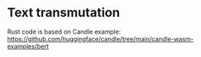 # Text transmutation

Rust code is based on Candle example:
https://github.com/huggingface/candle/tree/main/candle-wasm-examples/bert